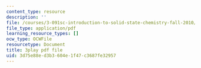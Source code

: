 ```yaml
---
content_type: resource
description: ''
file: /courses/3-091sc-introduction-to-solid-state-chemistry-fall-2010/3d75e88ed3b3604e1f47c3687fe32957_kB2Ue4Fip2c.pdf
file_type: application/pdf
learning_resource_types: []
ocw_type: OCWFile
resourcetype: Document
title: 3play pdf file
uid: 3d75e88e-d3b3-604e-1f47-c3687fe32957
---
```

